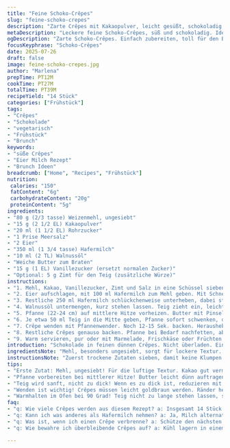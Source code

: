 ```yaml
---
title: "Feine Schoko-Crêpes"
slug: "feine-schoko-crepes"
description: "Zarte Crêpes mit Kakaopulver, leicht gesüßt, schokoladig. Vegetarisch, nussfrei. Angerührt mit Eiern, Milch und raffiniertem Öl. Sanft in der Pfanne gebacken, Butter für Geschmack und Bräune. Ideal für Frühstück oder Brunch. Insgesamt 14 Stück, 30 cm Pfanne empfohlen. Variation in Zutaten und Mengen für abgewandeltes Aroma. Kühlung bei 90 Grad warm gehalten. Praktische Schrittfolge, Anpassungen in Zeiten und Reihenfolge, plus kleine Änderungen an Komponenten. Leicht zuzubereiten, optimale Textur. Perfekt für süße Momente, aber ohne Schnickschnack. "
metaDescription: "Leckere feine Schoko-Crêpes, süß und schokoladig. Ideal für Frühstück oder Brunch. Rezept für 14 Stück."
ogDescription: "Zarte Schoko-Crêpes. Einfach zubereiten, toll für den Brunch. Mit Hafermilch und Vanillezucker."
focusKeyphrase: "Schoko-Crêpes"
date: 2025-07-26
draft: false
image: feine-schoko-crepes.jpg
author: "Marlena"
prepTime: PT12M
cookTime: PT27M
totalTime: PT39M
recipeYield: "14 Stück"
categories: ["Frühstück"]
tags:
- "Crêpes"
- "Schokolade"
- "vegetarisch"
- "Frühstück"
- "Brunch"
keywords:
- "süße Crêpes"
- "Eier Milch Rezept"
- "Brunch Ideen"
breadcrumb: ["Home", "Recipes", "Frühstück"]
nutrition: 
 calories: "150"
 fatContent: "6g"
 carbohydrateContent: "20g"
 proteinContent: "5g"
ingredients:
- "80 g (2/3 tasse) Weizenmehl, ungesiebt"
- "15 g (2 1/2 EL) Kakaopulver"
- "20 ml (1 1/2 EL) Rohrzucker"
- "1 Prise Meersalz"
- "2 Eier"
- "350 ml (1 3/4 tasse) Hafermilch"
- "10 ml (2 TL) Walnussöl"
- "Weiche Butter zum Braten"
- "15 g (1 EL) Vanillezucker (ersetzt normalen Zucker)"
- "Optional: 5 g Zimt für den Teig (zusätzliche Würze)"
instructions:
- "1. Mehl, Kakao, Vanillezucker, Zimt und Salz in eine Schüssel sieben."
- "2. Eier aufschlagen, mit 100 ml Hafermilch zum Mehl geben. Mit Schneebesen kräftig rühren, bis keine Klumpen mehr."
- "3. Restliche 250 ml Hafermilch schlückchenweise unterheben, dabei stetig umrühren, bis Teig samtig und fast flüssig wirkt."
- "4. Walnussöl untermengen, kurz stehen lassen. Teig zieht ein, leicht andicken."
- "5. Pfanne (22-24 cm) auf mittlere Hitze vorheizen. Butter mit Pinsel verteilen, dampft leise."
- "6. Je etwa 50 ml Teig in die Mitte geben, Pfanne sofort schwenken, dünn verteilen. Ränder heben sich leicht, Unterseite hellbraun."
- "7. Crêpe wenden mit Pfannenwender. Noch 12-15 Sek. backen. Herausheben, warm stellen bei 90 °C im Ofen auf Blech."
- "8. Restliche Crêpes genauso backen. Pfanne bei Bedarf nachfetten, aber sparsam."
- "9. Warm servieren, pur oder mit Marmelade, Frischkäse oder Früchten nach Wunsch."
introduction: "Schokolade in feinen dünnen Crêpes. Nicht überladen. Einfach Milch, Mehl, Kakao. Zucker, Salz, Eier. Keine Nüsse, trotzdem pfiffig. Hafermilch rein für milden Geschmack, Walnussöl liefert Aroma statt neutralem Öl. Vanillezucker statt Zucker, mehr Würze. Zimt optional. Schnell verrührt, kurz ruhen lassen. Die Pfanne heiß, Butter drauf, Teig rein. Rasch verteilen, goldbraun warten. Wenden nicht vergessen. Ofen bei niedrigster Temperatur, warmhalten. 14 Stück wer’s schafft. Frühstück, Brunch oder später als süßer Snack. Variabel mit Füllungen. Keine Hefe, kein Teigstrudel. Minimalistisch und doch anders."
ingredientsNote: "Mehl, besonders ungesiebt, sorgt für lockere Textur. Kakaopulver sollte nicht zu bitter sein; süßer Vanillezucker mildert. Rohrzucker ersetzt weißen Zucker, feiner Geschmack. Hafermilch gibt leichte Süße und bindet ohne Tierisches. Walnussöl tauscht Canolaöl, bringt nussiges Aroma, ist aber nicht zu dominant. Butter unverzichtbar für die Bräunung, harmoniert gut. Zimt als Geheimtipp für gewürzten Kick, optional, nicht zu viel. Eier sorgen für Bindung und Struktur. Salz für Balance, nicht zu viel. Gesamtmengen leicht reduziert, so bleibt es weniger süß, dafür kräftiger im Geschmack."
instructionsNote: "Zuerst trockene Zutaten sieben, damit keine Klumpen bleiben. Eier mit Teil der Milch vermischen, gut unterrühren. Restliche Milch langsam zugeben, sonst wird der Teig zu dünn oder klebrig. Öl zuletzt, damit Teig nicht an Pfanne klebt. Pfanne um die 23 cm, mittlere Hitze optimal. Butter dünn aufstreichen, aber nicht zu viel, sonst rutscht Crêpe. Teig sofort drehen, bevor erste Blasen entstehen. Rückseite nur kurz backen, sonst trocken. Ofen warm auf 90 Grad zum Zwischenlagern, damit Crêpe nicht kalt wird. Nach jedem Crêpe Pfanne prüfen, Butter ergänzen, falls nötig. Serviervorschläge nicht Teil der Hauptanleitung."
tips:
- "Erste Zutat: Mehl, ungesiebt! Für die luftige Textur. Kakao gut vermengen. Vanillezucker sorgt für die Würze. Zimt? Optional! Geben eine wunderbare Note."
- "Pfanne vorbereiten bei mittlerer Hitze! Butter leicht dünn auftragen. Achte darauf, nicht zu viel Butter. Zu viel macht den Crêpe fettig. Aber zu wenig heißt, sie kleben."
- "Teig wird sanft, nicht zu dick! Wenn es zu dick ist, reduzieren mit Milch. Langsam Milch einrühren, sonst Klumpen. Rühren bis glatt. Zuerst Eier, dann Milch."
- "Wenden ist wichtig! Crêpes müssen leicht goldbraun werden. Ränder heben sich, dann ist es Zeit. Vorher keine Geduld haben."
- "Warmhalten im Ofen bei 90 Grad! Teig nicht zu lange stehen lassen, sonst wird er zäh. Reste können im Kühlschrank lagern, frisch aufwärmen."
faq:
- "q: Wie viele Crêpes werden aus diesem Rezept? a: Insgesamt 14 Stück. Bei 50 ml pro Crêpe. Variiert je nach Pfannengröße. Kleine Pfanne, weniger Crêpes."
- "q: Kann ich was anderes als Hafermilch nehmen? a: Ja, Milch alternativ. Auch Mandel- oder Soja-Milch. Geschmack variiert. Achte auf die Konsistenz."
- "q: Was ist, wenn ich einen Crêpe verbrenne? a: Schütze den nächsten mit weniger Hitze. Eine optimale Temperatur ist wichtig. Übung macht den Meister, nach einiger Zeit klappt's."
- "q: Wie bewahre ich überbleibende Crêpes auf? a: Kühl lagern in einem Behälter. Im Ofen erwärmen ohne Mikrowelle. Mikrowelle macht sie weich."

---
```

